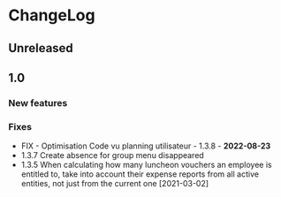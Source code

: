 # ChangeLog

## Unreleased

## 1.0

### New features

### Fixes

- FIX - Optimisation Code vu planning utilisateur - 1.3.8 - **2022-08-23**
 - 1.3.7 Create absence for group menu disappeared
 - 1.3.5 When calculating how many luncheon vouchers an employee is entitled to,
   take into account their expense reports from all active entities, not
   just from the current one [2021-03-02]
